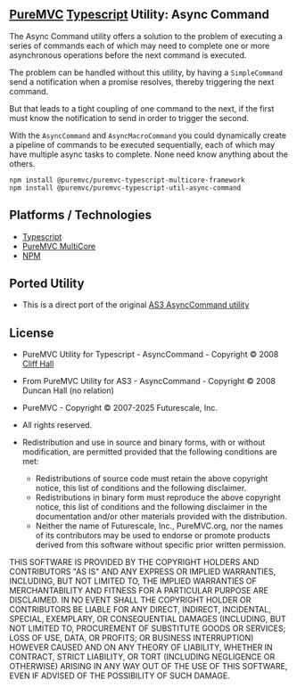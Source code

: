 ## [PureMVC](http://puremvc.github.com/) [Typescript](https://github.com/PureMVC/puremvc-typescript-multicore-framework) Utility: Async Command
The Async Command utility offers a solution to the problem of executing a series of commands each of which may need to complete one or more asynchronous operations before the next command is executed.

The problem can be handled without this utility, by having a `SimpleCommand` send a notification when a promise resolves, thereby triggering the next command.

But that leads to a tight coupling of one command to the next, if the first must know the notification to send in order to trigger the second.

With the `AsyncCommand` and `AsyncMacroCommand` you could dynamically create a pipeline of commands to be executed sequentially, each of which may have multiple async tasks to complete. None need know anything about the others.

```shell
npm install @puremvc/puremvc-typescript-multicore-framework
npm install @puremvc/puremvc-typescript-util-async-command 
```

## Platforms / Technologies
* [Typescript](http://typescriptlang.org)
* [PureMVC MultiCore](https://github.com/PureMVC/puremvc-typescript-multicore-framework)
* [NPM](https://www.npmjs.com/package/@puremvc/puremvc-typescript-util-async-command?activeTab=readme)

## Ported Utility
* This is a direct port of the original [AS3 AsyncCommand utility](https://github.com/PureMVC/puremvc-as3-util-asynccommand)

## License
* PureMVC Utility for Typescript - AsyncCommand - Copyright © 2008 [Cliff Hall](https://github.com/cliffhall)
* From PureMVC Utility for AS3 - AsyncCommand - Copyright © 2008 Duncan Hall (no relation)
* PureMVC - Copyright © 2007-2025 Futurescale, Inc.
* All rights reserved.

* Redistribution and use in source and binary forms, with or without modification, are permitted provided that the following conditions are met:

  * Redistributions of source code must retain the above copyright notice, this list of conditions and the following disclaimer.
  * Redistributions in binary form must reproduce the above copyright notice, this list of conditions and the following disclaimer in the documentation and/or other materials provided with the distribution.
  * Neither the name of Futurescale, Inc., PureMVC.org, nor the names of its contributors may be used to endorse or promote products derived from this software without specific prior written permission.

THIS SOFTWARE IS PROVIDED BY THE COPYRIGHT HOLDERS AND CONTRIBUTORS "AS IS" AND ANY EXPRESS OR IMPLIED WARRANTIES, INCLUDING, BUT NOT LIMITED TO, THE IMPLIED WARRANTIES OF MERCHANTABILITY AND FITNESS FOR A PARTICULAR PURPOSE ARE DISCLAIMED. IN NO EVENT SHALL THE COPYRIGHT HOLDER OR CONTRIBUTORS BE LIABLE FOR ANY DIRECT, INDIRECT, INCIDENTAL, SPECIAL, EXEMPLARY, OR CONSEQUENTIAL DAMAGES (INCLUDING, BUT NOT LIMITED TO, PROCUREMENT OF SUBSTITUTE GOODS OR SERVICES; LOSS OF USE, DATA, OR PROFITS; OR BUSINESS INTERRUPTION) HOWEVER CAUSED AND ON ANY THEORY OF LIABILITY, WHETHER IN CONTRACT, STRICT LIABILITY, OR TORT (INCLUDING NEGLIGENCE OR OTHERWISE) ARISING IN ANY WAY OUT OF THE USE OF THIS SOFTWARE, EVEN IF ADVISED OF THE POSSIBILITY OF SUCH DAMAGE.
